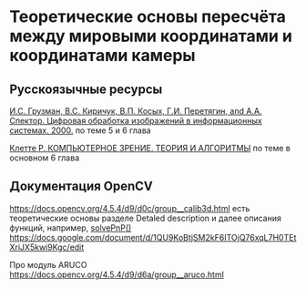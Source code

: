 # Теоретические основы пересчёта между мировыми координатами и координатами камеры
## Русскоязычные ресурсы
[И.С. Грузман, В.С. Киричук, В.П. Косых, Г.И. Перетягин, and А.А. Спектор. Цифровая обработка изображений в информационных системах. 2000.](https://techlibrary.ru/b/2k1r1u1i1n1a1o_2q.2z._1j_1e1r._3e1j1v1r1p1c1a2g_1p1b1r1a1b1p1t1l1a_1j1i1p1b1r1a1h1f1o1j1k_1c_1j1o1v1p1r1n1a1x1j1p1o1o2c1w_1s1j1s1t1f1n1a1w._2000.pdf)
по теме 5 и 6 глава

[Клетте Р. КОМПЬЮТЕРНОЕ ЗРЕНИЕ. ТЕОРИЯ И АЛГОРИТМЫ](https://dmkpress.com/catalog/computer/data/978-5-97060-702-2/) по теме в основном 6 глава

## Документация OpenCV
https://docs.opencv.org/4.5.4/d9/d0c/group__calib3d.html есть теоретические основы  разделе Detaled description и далее описания функций, например,
[solvePnP()](https://docs.opencv.org/4.5.4/d9/d0c/group__calib3d.html#ga549c2075fac14829ff4a58bc931c033d)
https://docs.google.com/document/d/1QU9KoBtjSM2kF6ITOjQ76xqL7H0TEtXriJX5kwi9Kgc/edit

Про модуль ARUCO https://docs.opencv.org/4.5.4/d9/d6a/group__aruco.html
